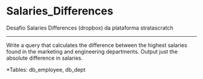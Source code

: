 # Salaries_Differences
Desafio Salaries Differences (dropbox) da plataforma stratascratch

--------------------------------------------------------------------

Write a query that calculates the difference between the highest salaries found in the marketing and engineering departments. Output just the absolute difference in salaries.

*Tables: db_employee, db_dept

